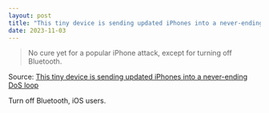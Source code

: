 ```yaml
---
layout: post
title: "This tiny device is sending updated iPhones into a never-ending DoS loop"
date: 2023-11-03
---
```


> No cure yet for a popular iPhone attack, except for turning off Bluetooth.

Source: [This tiny device is sending updated iPhones into a never-ending
DoS loop](https://arstechnica.com/?p=1980496)

Turn off Bluetooth, iOS users.

